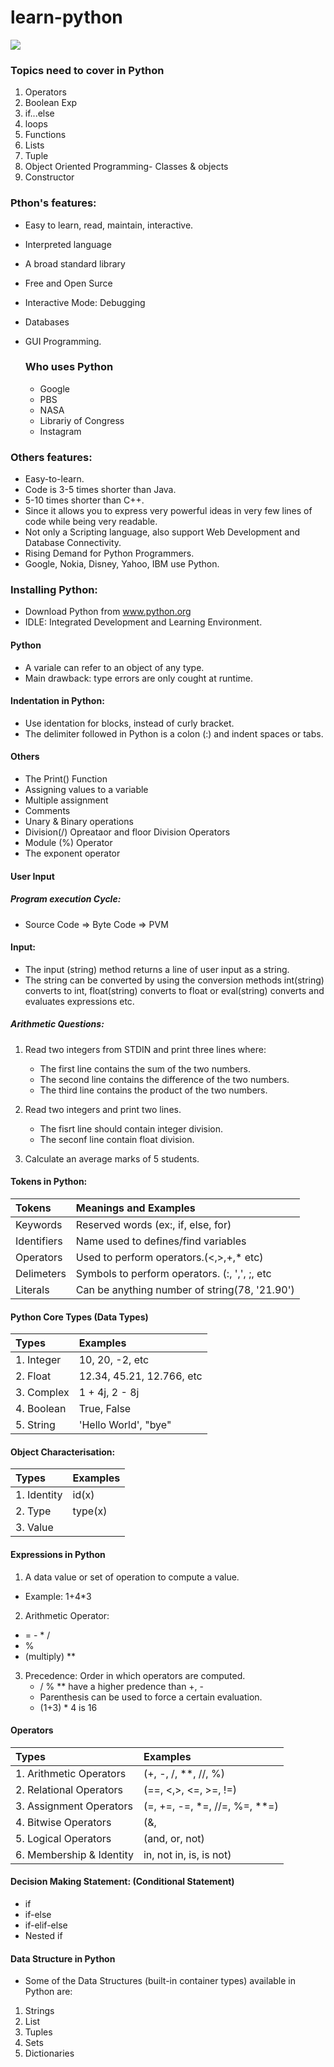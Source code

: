 
# learn-python
![](https://static1.makeuseofimages.com/wordpress/wp-content/uploads/2023/04/python-logo-with-scribbled-python-functions-3.jpg)

### Topics need to cover in Python
1. Operators
2. Boolean Exp
3. if...else
4. loops
5. Functions
6. Lists
7. Tuple
8. Object Oriented Programming- Classes & objects
9. Constructor

### Pthon's features:
* Easy to learn, read, maintain, interactive.
* Interpreted language
* A broad standard library
* Free and Open Surce
* Interactive Mode: Debugging
* Databases
* GUI Programming.

  ### Who uses Python
  * Google
  * PBS
  * NASA
  * Librariy of Congress
  * Instagram
 
### Others features:
* Easy-to-learn.
* Code is 3-5 times shorter than Java.
* 5-10 times shorter than C++.
* Since it allows you to express very powerful ideas in very few lines of code while being very readable.
* Not only a Scripting language, also support Web Development and Database Connectivity.
* Rising Demand for Python Programmers.
* Google, Nokia, Disney, Yahoo, IBM use Python.

### Installing Python:
* Download Python from www.python.org
* IDLE: Integrated Development and Learning Environment.

#### Python
* A variale can refer to an object of any type.
* Main drawback: type errors are only cought at runtime.

#### Indentation in Python:
* Use identation for blocks, instead of curly bracket.
* The delimiter followed in Python is a colon (:) and indent spaces or tabs.
#### Others
* The Print() Function
* Assigning values to a variable
* Multiple assignment
* Comments
* Unary & Binary operations
* Division(/) Opreataor and floor Division Operators
* Module (%) Operator
* The exponent operator 
  
#### User Input
##### Program execution Cycle:
* Source Code => Byte Code => PVM

#### Input:
* The input (string) method returns a line of user input as a string.
* The string can be converted by using the conversion methods int(string) converts to int, float(string) converts to float or eval(string) converts and evaluates expressions etc.

##### Arithmetic Questions:
1. Read two integers from STDIN and print three lines where:
   * The first line contains the sum of the two numbers.
   * The second line contains the difference of the two numbers.
   * The third line contains the product of the two numbers.
  
2. Read two integers and print two lines.
   * The fisrt line should contain integer division.
   * The seconf line contain float division.

3. Calculate an average marks of 5 students.

#### Tokens in Python:
| Tokens                                                              | Meanings and Examples                                                                                      |
| :------------------------------------------------------------------ | :----------------------------------------------------------------------------------------- |
| Keywords| Reserved words (ex:, if, else, for)
| Identifiers | Name used to defines/find variables
| Operators | Used to perform operators.(<,>,+,* etc)
| Delimeters | Symbols to perform operators. (:, ',', ;, etc
|Literals | Can be anything number of string(78, '21.90')

#### Python Core Types (Data Types)
| Types                                                               | Examples                                                                                      |
| :------------------------------------------------------------------ | :----------------------------------------------------------------------------------------- |
| 1. Integer | 10, 20, -2, etc
| 2. Float | 12.34, 45.21, 12.766, etc
| 3. Complex | 1 + 4j, 2 - 8j
| 4. Boolean | True, False
| 5. String | 'Hello World', "bye"

#### Object Characterisation:
| Types                                                               | Examples                                                                                      |
| :------------------------------------------------------------------ | :----------------------------------------------------------------------------------------- |
| 1. Identity | id(x)
| 2. Type | type(x)
| 3. Value |

#### Expressions in Python
1. A data value or set of operation to compute a value.
* Example: 1+4*3

2. Arithmetic Operator:
* = - * /
* %
* (multiply) **

3. Precedence: Order in which operators are computed.
   * / % ** have a higher predence than +, -
   * Parenthesis can be used to force a certain evaluation.
   * (1+3) * 4 is 16

#### Operators
| Types                                                               | Examples                                                                                      |
| :------------------------------------------------------------------ | :----------------------------------------------------------------------------------------- |
| 1. Arithmetic Operators | (+, -, /, **, //, %)
| 2. Relational Operators | (==, <,>, <=, >=, !=)
| 3. Assignment Operators | (=, +=, -=, *=, //=, %=, **=)
| 4. Bitwise Operators | (&,|,^,~, <<,>>)
| 5. Logical Operators | (and, or, not)
| 6. Membership & Identity | in, not in, is, is not)

#### Decision Making Statement: (Conditional Statement)
* if
* if-else
* if-elif-else
* Nested if

#### Data Structure in Python
* Some of the Data Structures (built-in container types) available in Python are:
1. Strings
2. List
3. Tuples
4. Sets
5. Dictionaries


